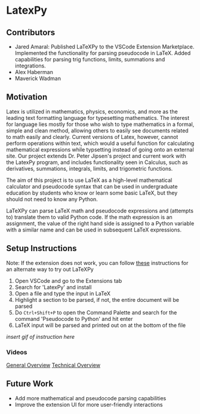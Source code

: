 # LatexPy

## Contributors
- Jared Amaral: Published LaTeXPy to the VSCode Extension Marketplace. Implemented the functionality for parsing pseudocode in LaTeX. Added capabilities for parsing trig functions, limits, summations and integrations.
- Alex Haberman
- Maverick Wadman

## Motivation
Latex is utilized in mathematics, physics, economics, and more as the leading text formatting language for typesetting mathematics. The interest for language lies mostly for those who wish to type mathematics in a formal, simple and clean method, allowing others to easily see documents related to math easily and clearly. Current versions of Latex, however, cannot perform operations within text, which would a useful function for calculating mathematical expressions while typsetting instead of going onto an external site. Our project extends Dr. Peter Jipsen's project and current work with the LatexPy program, and includes functionality seen in Calculus, such as derivatives, summations, integrals, limits, and trigometric functions.

The aim of this project is to use LaTeX as a high-level mathematical calculator and pseudocode syntax that can be used in undergraduate education by students who know or learn some basic LaTeX, but they should not need to know any Python.

LaTeXPy can parse LaTeX math and pseudocode expressions and (attempts to) translate them to valid Python code. If the math expression is an assignment, the value of the right hand side is assigned to a Python variable with a similar name and can be used in subsequent LaTeX expressions.

## Setup Instructions
Note: If the extension does not work, you can follow [these](https://github.com/amaraljt/LatexPy-Extension/blob/main/docs/alt-instructions.md) instructions for an alternate way to try out LaTeXPy

1. Open VSCode and go to the Extensions tab
2. Search for 'LatexPy' and install
3. Open a file and type the input in LaTeX
4. Highlight a section to be parsed, if not, the entire document will be parsed
5. Do ``Ctrl+Shift+P`` to open the Command Palette and search for the command 'Pseudocode to Python' and hit enter
6. LaTeX input will be parsed and printed out on at the bottom of the file

*insert gif of instruction here*

### Videos
[General Overview](https://youtu.be/e984FVpi2Lk)
[Technical Overview](https://www.youtube.com/watch?v=KRNCYhavNjk)

## Future Work
- Add more mathematical and pseudocode parsing capabilities
- Improve the extension UI for more user-friendly interactions
